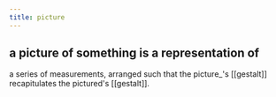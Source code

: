 ```yaml
---
title: picture
---
```


## a picture of something is a representation of 
a series of measurements, arranged such that 
the picture_'s [[gestalt]] recapitulates 
the pictured's [[gestalt]].
##
